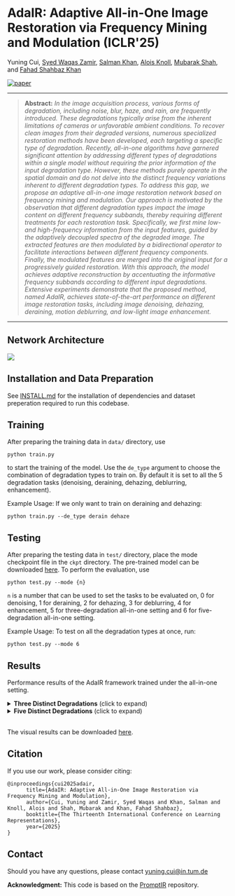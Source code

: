 # AdaIR: Adaptive All-in-One Image Restoration via Frequency Mining and Modulation (ICLR'25)

Yuning Cui, [Syed Waqas Zamir](https://scholar.google.ae/citations?hl=en&user=POoai-QAAAAJ), [Salman Khan](https://salman-h-khan.github.io/), [Alois Knoll](https://scholar.google.com.hk/citations?user=-CA8QgwAAAAJ&hl=zh-CN&oi=ao), [Mubarak Shah](https://scholar.google.com.hk/citations?user=p8gsO3gAAAAJ&hl=zh-CN&oi=ao), and [Fahad Shahbaz Khan](https://scholar.google.es/citations?user=zvaeYnUAAAAJ&hl=en)

[![paper](https://img.shields.io/badge/arXiv-Paper-<COLOR>.svg)](https://arxiv.org/abs/2403.14614)
<hr />

> **Abstract:** *In the image acquisition process, various forms of degradation, including noise, blur, haze, and rain, are frequently introduced. These degradations typically arise from the inherent limitations of cameras or unfavorable ambient conditions. To recover clean images from their degraded versions, numerous specialized restoration methods have been developed, each targeting a specific type of degradation. Recently, all-in-one algorithms have garnered significant attention by addressing different types of degradations within a single model without requiring the prior information of the input degradation type. However, these methods purely operate in the spatial domain and do not delve into the distinct frequency variations inherent to different degradation types. To address this gap, we propose an adaptive all-in-one image restoration network based on frequency mining and modulation. Our approach is motivated by the observation that different degradation types impact the image content on different frequency subbands, thereby requiring different treatments for each restoration task. Specifically, we first mine low- and high-frequency information from the input features, guided by the adaptively decoupled spectra of the degraded image. The extracted features are then modulated by a bidirectional operator to facilitate interactions between different frequency components. Finally, the modulated features are merged into the original input for a progressively guided restoration. With this approach, the model achieves adaptive reconstruction by accentuating the informative frequency subbands according to different input degradations. Extensive experiments demonstrate that the proposed method, named AdaIR, achieves state-of-the-art performance on different image restoration tasks, including image denoising, dehazing, deraining, motion deblurring, and low-light image enhancement.* 
<hr />

## Network Architecture
<img src = "figs/AdaIR.png"> 

## Installation and Data Preparation

See [INSTALL.md](INSTALL.md) for the installation of dependencies and dataset preperation required to run this codebase.

## Training

After preparing the training data in ```data/``` directory, use 
```
python train.py
```
to start the training of the model. Use the ```de_type``` argument to choose the combination of degradation types to train on. By default it is set to all the 5 degradation tasks (denoising, deraining, dehazing, deblurring, enhancement).

Example Usage: If we only want to train on deraining and dehazing:
```
python train.py --de_type derain dehaze
```

## Testing

After preparing the testing data in ```test/``` directory, place the mode checkpoint file in the ```ckpt``` directory. The pre-trained model can be downloaded [here](https://drive.google.com/drive/folders/1x2LN4kWkO3S65jJlH-1INUFiYt8KFzPH?usp=sharing). To perform the evaluation, use
```
python test.py --mode {n}
```
```n``` is a number that can be used to set the tasks to be evaluated on, 0 for denoising, 1 for deraining, 2 for dehazing, 3 for deblurring, 4 for enhancement, 5 for three-degradation all-in-one setting and 6 for five-degradation all-in-one setting.

Example Usage: To test on all the degradation types at once, run:

```
python test.py --mode 6
```
<!-- 
## Demo
To obtain visual results from the model ```demo.py``` can be used. After placing the saved model file in ```ckpt``` directory, run:
```
python demo.py --test_path {path_to_degraded_images} --output_path {save_images_here}
```
Example usage to run inference on a directory of images:
```
python demo.py --test_path './test/demo/' --output_path './output/demo/'
```
Example usage to run inference on an image directly:
```
python demo.py --test_path './test/demo/image.png' --output_path './output/demo/'
```
To use tiling option while running ```demo.py``` set ```--tile``` option to ```True```. The Tile size and Tile overlap parameters can be adjusted using ```--tile_size``` and ```--tile_overlap``` options respectively. -->




## Results
Performance results of the AdaIR framework trained under the all-in-one setting.

<details>
<summary><strong>Three Distinct Degradations</strong> (click to expand) </summary>

<img src = "figs/adair3d.PNG"> 
</details>
<details>
<summary><strong>Five Distinct Degradations</strong> (click to expand) </summary>

<img src = "figs/adair5d.PNG"> 
</details><br>

The visual results can be downloaded [here](https://drive.google.com/drive/folders/1lsYFumrn3-07Vcl3TZy0dzMMA9yDTpSK?usp=sharing).

<!-- The visual results of the AdaIR model evaluated under the all-in-one setting can be downloaded [here](https://drive.google.com/drive/folders/1Sm-mCL-i4OKZN7lKuCUrlMP1msYx3F6t?usp=sharing) -->



## Citation
If you use our work, please consider citing:
~~~
@inproceedings{cui2025adair,
      title={AdaIR: Adaptive All-in-One Image Restoration via Frequency Mining and Modulation}, 
      author={Cui, Yuning and Zamir, Syed Waqas and Khan, Salman and Knoll, Alois and Shah, Mubarak and Khan, Fahad Shahbaz},
      booktitle={The Thirteenth International Conference on Learning Representations},
      year={2025}
}
~~~



## Contact
Should you have any questions, please contact yuning.cui@in.tum.de


**Acknowledgment:** This code is based on the [PromptIR](https://github.com/va1shn9v/PromptIR) repository. 

